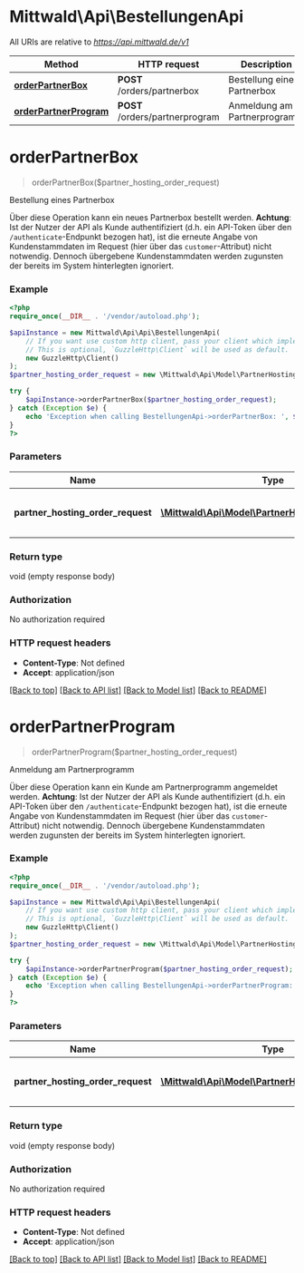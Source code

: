 # Mittwald\Api\BestellungenApi

All URIs are relative to *https://api.mittwald.de/v1*

Method | HTTP request | Description
------------- | ------------- | -------------
[**orderPartnerBox**](BestellungenApi.md#orderPartnerBox) | **POST** /orders/partnerbox | Bestellung eines Partnerbox
[**orderPartnerProgram**](BestellungenApi.md#orderPartnerProgram) | **POST** /orders/partnerprogram | Anmeldung am Partnerprogramm


# **orderPartnerBox**
> orderPartnerBox($partner_hosting_order_request)

Bestellung eines Partnerbox

Über diese Operation kann ein neues Partnerbox bestellt werden.  **Achtung**: Ist der Nutzer der API als Kunde authentifiziert (d.h. ein API-Token über den `/authenticate`-Endpunkt bezogen hat), ist die erneute Angabe von Kundenstammdaten im Request (hier über das `customer`-Attribut) nicht notwendig. Dennoch übergebene Kundenstammdaten werden zugunsten der bereits im System hinterlegten ignoriert.

### Example
```php
<?php
require_once(__DIR__ . '/vendor/autoload.php');

$apiInstance = new Mittwald\Api\Api\BestellungenApi(
    // If you want use custom http client, pass your client which implements `GuzzleHttp\ClientInterface`.
    // This is optional, `GuzzleHttp\Client` will be used as default.
    new GuzzleHttp\Client()
);
$partner_hosting_order_request = new \Mittwald\Api\Model\PartnerHostingOrderRequest(); // \Mittwald\Api\Model\PartnerHostingOrderRequest | Die Bestellanfrage; diese enthält notwendige Kundenstammdaten

try {
    $apiInstance->orderPartnerBox($partner_hosting_order_request);
} catch (Exception $e) {
    echo 'Exception when calling BestellungenApi->orderPartnerBox: ', $e->getMessage(), PHP_EOL;
}
?>
```

### Parameters

Name | Type | Description  | Notes
------------- | ------------- | ------------- | -------------
 **partner_hosting_order_request** | [**\Mittwald\Api\Model\PartnerHostingOrderRequest**](../Model/PartnerHostingOrderRequest.md)| Die Bestellanfrage; diese enthält notwendige Kundenstammdaten |

### Return type

void (empty response body)

### Authorization

No authorization required

### HTTP request headers

 - **Content-Type**: Not defined
 - **Accept**: application/json

[[Back to top]](#) [[Back to API list]](../../README.md#documentation-for-api-endpoints) [[Back to Model list]](../../README.md#documentation-for-models) [[Back to README]](../../README.md)

# **orderPartnerProgram**
> orderPartnerProgram($partner_hosting_order_request)

Anmeldung am Partnerprogramm

Über diese Operation kann ein Kunde am Partnerprogramm angemeldet werden.  **Achtung**: Ist der Nutzer der API als Kunde authentifiziert (d.h. ein API-Token über den `/authenticate`-Endpunkt bezogen hat), ist die erneute Angabe von Kundenstammdaten im Request (hier über das `customer`-Attribut) nicht notwendig. Dennoch übergebene Kundenstammdaten werden zugunsten der bereits im System hinterlegten ignoriert.

### Example
```php
<?php
require_once(__DIR__ . '/vendor/autoload.php');

$apiInstance = new Mittwald\Api\Api\BestellungenApi(
    // If you want use custom http client, pass your client which implements `GuzzleHttp\ClientInterface`.
    // This is optional, `GuzzleHttp\Client` will be used as default.
    new GuzzleHttp\Client()
);
$partner_hosting_order_request = new \Mittwald\Api\Model\PartnerHostingOrderRequest(); // \Mittwald\Api\Model\PartnerHostingOrderRequest | Die Bestellanfrage; diese enthält notwendige Kundenstammdaten

try {
    $apiInstance->orderPartnerProgram($partner_hosting_order_request);
} catch (Exception $e) {
    echo 'Exception when calling BestellungenApi->orderPartnerProgram: ', $e->getMessage(), PHP_EOL;
}
?>
```

### Parameters

Name | Type | Description  | Notes
------------- | ------------- | ------------- | -------------
 **partner_hosting_order_request** | [**\Mittwald\Api\Model\PartnerHostingOrderRequest**](../Model/PartnerHostingOrderRequest.md)| Die Bestellanfrage; diese enthält notwendige Kundenstammdaten |

### Return type

void (empty response body)

### Authorization

No authorization required

### HTTP request headers

 - **Content-Type**: Not defined
 - **Accept**: application/json

[[Back to top]](#) [[Back to API list]](../../README.md#documentation-for-api-endpoints) [[Back to Model list]](../../README.md#documentation-for-models) [[Back to README]](../../README.md)

